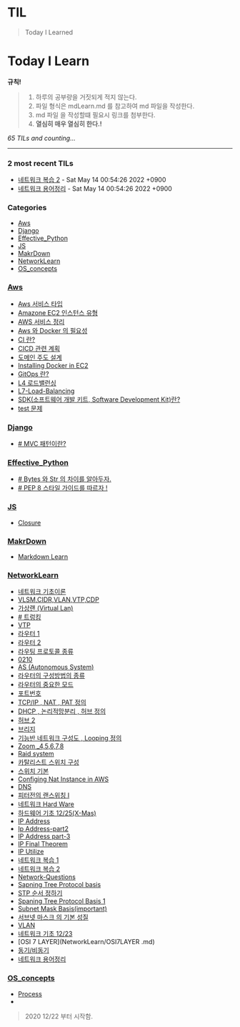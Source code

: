 # TIL
> Today I Learned

# Today I Learn

**규칙!**

> 1.  하루의 공부량을 거짓되게 적지 않는다.
> 2.  파일 형식은 mdLearn.md 를 참고하여 md 파일을 작성한다.
> 3.  md 파일 을 작성할떄 필요시 링크를 첨부한다.
> 4.  **열심히 매우 열심히 한다.!**


_65 TILs and counting..._

---

### 2 most recent TILs

- [네트워크 복습 2](NetworkLearn/NT-Network-Review-2.md) - Sat May 14 00:54:26 2022 +0900
- [네트워크 용어정리](NetworkLearn/network.md) - Sat May 14 00:54:26 2022 +0900

### Categories

- [Aws](#Aws)
- [Django](#Django)
- [Effective_Python](#Effective_Python)
- [JS](#JS)
- [MakrDown](#MakrDown)
- [NetworkLearn](#NetworkLearn)
- [OS_concepts](#OS_concepts)

### [Aws](#Aws)
- [Aws 서비스 타입](Aws/Aws-AvailableZone.md)
- [Amazone EC2 인스턴스 유형](Aws/Aws-Ec2_instance_Type.md)
- [AWS 서비스 정리](Aws/AwsUniv.md)
- [Aws 와 Docker 의 필요성](Aws/Aws_Docker.md)
- [CI 란?](Aws/CI-CD.md)
- [CICD 관련 계획](Aws/CICD_Build.md)
- [도메인 주도 설계](Aws/DDD.md)
- [Installing Docker in EC2](Aws/EC2-DockerInstall.md)
- [GitOps 란?](Aws/GitOps.md)
- [L4 로드밸런싱](Aws/L4-LoadBalancer.md)
- [L7-Load-Balancing](Aws/L7-LoadBalancer.md)
- [SDK(소프트웨어 개발 키트, Software Development Kit)란?](Aws/WhatSDK.md)
- [test 문제](Aws/test.md)

### [Django](#Django)
- [# MVC 패턴이란?](Django/MVC-MVT.md)

### [Effective_Python](#Effective_Python)
- [# Bytes 와 Str 의 차이를 알아두자.](Effective_Python/Byte_STR.md)
- [# PEP 8 스타일 가이드를 따르자 !](Effective_Python/Pep8Style.md)

### [JS](#JS)
- [Closure](JS/closure.md)

### [MakrDown](#MakrDown)
- [Markdown Learn](MakrDown/MD-Learn.md)

### [NetworkLearn](#NetworkLearn)
- [네트워크 기초이론](NetworkLearn/0201.md)
- [VLSM,CIDR,VLAN,VTP,CDP](NetworkLearn/0202.md)
- [가상랜 (Virtual Lan)](NetworkLearn/0203.md)
- [# 트렁킹](NetworkLearn/0204.md)
- [VTP](NetworkLearn/0205.md)
- [라우터 1](NetworkLearn/0206.md)
- [라우터 2](NetworkLearn/0208.md)
- [라우팅 프로토콜 종류](NetworkLearn/0209.md)
- [0210](NetworkLearn/0210.md)
- [AS (Autonomous System)](NetworkLearn/0211.md)
- [라우터의 구성방법의 종류](NetworkLearn/0212.md)
- [라우터의 중요한 모드](NetworkLearn/0213.md)
- [포트번호](NetworkLearn/0214.md)
- [TCP/IP , NAT , PAT 정의](NetworkLearn/0215.md)
- [DHCP , 논리적망분리 , 허브 정의](NetworkLearn/0216.md)
- [허브 2](NetworkLearn/0217.md)
- [브리지](NetworkLearn/0218.md)
- [기능반 네트워크 구성도 , Looping 정의](NetworkLearn/0219.md)
- [Zoom _4,5,6,7,8](NetworkLearn/0223.md)
- [Raid system](NetworkLearn/0302.md)
- [카탈리스트 스위치 구성](NetworkLearn/Catalist-Config.md)
- [스위치 기본](NetworkLearn/Catalist-SwitchBasis.md)
- [Configing Nat Instance in AWS](NetworkLearn/ConfigNatServer.md)
- [DNS](NetworkLearn/DNS.md)
- [피터전의 랜스위칭 I](NetworkLearn/LanSwitching-1.md)
- [네트워크 Hard Ware](NetworkLearn/NT-HardWare_2.md)
- [하드웨어 기초 12/25(X-Mas)](NetworkLearn/NT-Hardware_Basics.md)
- [IP Address](NetworkLearn/NT-IPBasis.md)
- [Ip Address-part2](NetworkLearn/NT-IPBasis2.md)
- [IP Address part-3](NetworkLearn/NT-IPBasis3.md)
- [IP Final Theorem](NetworkLearn/NT-IPFinal.md)
- [IP Utilize](NetworkLearn/NT-IPUtilize.md)
- [네트워크 복습 1](NetworkLearn/NT-Network-Review-1.md)
- [네트워크 복습 2](NetworkLearn/NT-Network-Review-2.md)
- [Network-Questions](NetworkLearn/NT-Questions.md)
- [Sapning Tree Protocol basis](NetworkLearn/NT-STP_Basis.md)
- [STP 순서 정하기](NetworkLearn/NT-STP_Workinng.md)
- [Spaning Tree Protocol Basis 1](NetworkLearn/NT-SpaningTree.md)
- [Subnet Mask Basis(important)](NetworkLearn/NT-SubnetMaskBaisis.md)
- [서브넷 마스크 의 기본 성질](NetworkLearn/NT-SubnetMaskBasis.md)
- [VLAN](NetworkLearn/NT-VLAN.md)
- [네트워크 기초 12/23](NetworkLearn/NetworkBasics.md)
- [OSI 7 LAYER](NetworkLearn/OSI7LAYER .md)
- [동기/비동기](NetworkLearn/SynchroonousAsynchronous.md)
- [네트워크 용어정리](NetworkLearn/network.md)

### [OS_concepts](#OS_concepts)
- [Process](OS_concepts/Process.md)
- [](OS_concepts/os_.md)

> 2020 12/22 부터 시작함.

